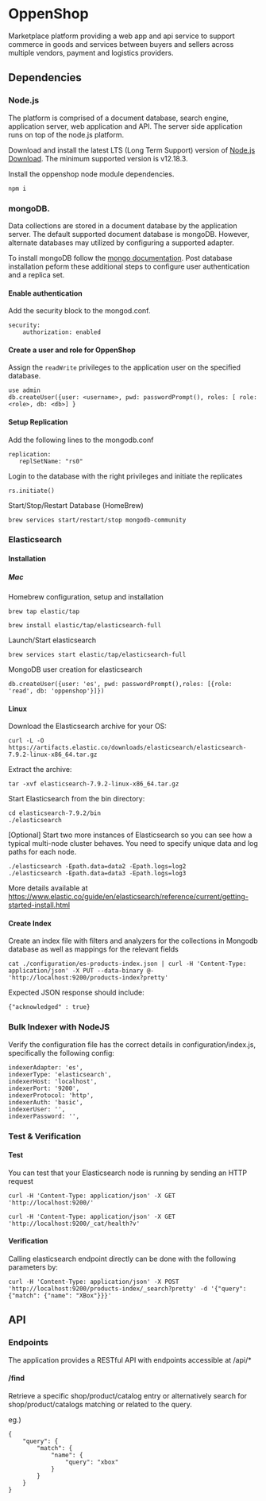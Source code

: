 # OppenShop
Marketplace platform providing a web app and api service to support commerce in goods and services between buyers and sellers across multiple vendors, payment and logistics providers.

## Dependencies

### Node.js

The platform is comprised of a document database, search engine, application server, web application and API. The server side application runs on top of the node.js platform.

Download and install the latest LTS (Long Term Support) version of [Node.js Download](https://nodejs.org/en/download/). The minimum supported version is v12.18.3.

Install the oppenshop node module dependencies. 

```
npm i
```

### mongoDB.

Data collections are stored in a document database by the application server. The default supported document database is mongoDB. However, alternate databases may utilized by configuring a supported adapter.

To install mongoDB follow the [mongo documentation](https://docs.mongodb.com/guides/server/install/). Post database installation peform these additional steps to configure user authentication and a replica set.

#### Enable authentication

Add the security block to the mongod.conf.

```
security:
    authorization: enabled
```

#### Create a user and role for OppenShop

Assign the `readWrite` privileges to the application user on the specified database.

```
use admin
db.createUser({user: <username>, pwd: passwordPrompt(), roles: [ role: <role>, db: <db>] }
```

#### Setup Replication

Add the following lines to the mongodb.conf 

```
replication:
   replSetName: "rs0"
```

Login to the database with the right privileges and initiate the replicates

```
rs.initiate()
```

Start/Stop/Restart Database (HomeBrew)

```
brew services start/restart/stop mongodb-community
```

### Elasticsearch

#### Installation

##### Mac

Homebrew configuration, setup and installation

```
brew tap elastic/tap
```

```
brew install elastic/tap/elasticsearch-full
```

Launch/Start elasticsearch

```
brew services start elastic/tap/elasticsearch-full
```

MongoDB user creation for elasticsearch

```
db.createUser({user: 'es', pwd: passwordPrompt(),roles: [{role: 'read', db: 'oppenshop'}]})
```

#### Linux

Download the Elasticsearch archive for your OS:

```
curl -L -O https://artifacts.elastic.co/downloads/elasticsearch/elasticsearch-7.9.2-linux-x86_64.tar.gz
```

Extract the archive:

```
tar -xvf elasticsearch-7.9.2-linux-x86_64.tar.gz
```

Start Elasticsearch from the bin directory:

```
cd elasticsearch-7.9.2/bin
./elasticsearch
```

[Optional] Start two more instances of Elasticsearch so you can see how a typical multi-node cluster behaves. You need to specify unique data and log paths for each node.

```
./elasticsearch -Epath.data=data2 -Epath.logs=log2
./elasticsearch -Epath.data=data3 -Epath.logs=log3
```

More details available at https://www.elastic.co/guide/en/elasticsearch/reference/current/getting-started-install.html


#### Create Index

Create an index file with  filters and analyzers for the collections in Mongodb database as well as mappings for the relevant fields

```
cat ./configuration/es-products-index.json | curl -H 'Content-Type: application/json' -X PUT --data-binary @- 'http://localhost:9200/products-index?pretty'
```

Expected JSON response should include:  

```
{"acknowledged" : true}
```

### Bulk Indexer with NodeJS

Verify the configuration file has the correct details in configuration/index.js, specifically the following config:

```
indexerAdapter: 'es',
indexerType: 'elasticsearch',
indexerHost: 'localhost',
indexerPort: '9200',
indexerProtocol: 'http',
indexerAuth: 'basic',
indexerUser: '',
indexerPassword: '',
```

### Test & Verification

#### Test

You can test that your Elasticsearch node is running by sending an HTTP request

```
curl -H 'Content-Type: application/json' -X GET 'http://localhost:9200/'
```

```
curl -H 'Content-Type: application/json' -X GET 'http://localhost:9200/_cat/health?v'
```

#### Verification

Calling elasticsearch endpoint directly can be done with the following parameters by:

```
curl -H 'Content-Type: application/json' -X POST 'http://localhost:9200/products-index/_search?pretty' -d '{"query": {"match": {"name": "XBox"}}}'
```

## API

### Endpoints

The application provides a RESTful API with endpoints accessible at /api/*

#### /find

Retrieve a specific shop/product/catalog entry or alternatively search for shop/product/catalogs matching or related to the query.

eg.)

```
{
	"query": {
		"match": {
			"name": {
				"query": "xbox"
			}
		}
	}
}
```
